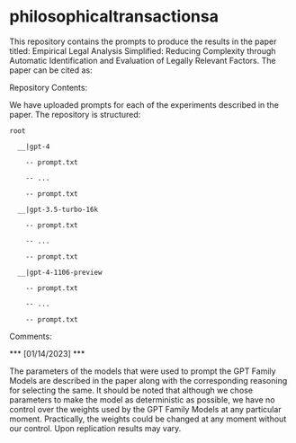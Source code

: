 # philosophicaltransactionsa
This repository contains the prompts to produce the results in the paper titled: Empirical Legal Analysis Simplified: Reducing Complexity through Automatic Identification and Evaluation of Legally Relevant Factors. The paper can be cited as: 




Repository Contents: 

We have uploaded prompts for each of the experiments described in the paper. The repository is structured: 

    root

      __|gpt-4
    
        -- prompt.txt
    
        -- ... 
        
        -- prompt.txt
      
      __|gpt-3.5-turbo-16k
      
        -- prompt.txt
        
        -- ... 
        
        -- prompt.txt
        
      __|gpt-4-1106-preview
      
        -- prompt.txt
        
        -- ... 
        
        -- prompt.txt


Comments: 


*** [01/14/2023] ***

The parameters of the models that were used to prompt the GPT Family Models are described in the paper along with the corresponding reasoning for selecting the same. It should be noted that although we chose parameters to make the model as deterministic as possible, we have no control over the weights used by the GPT Family Models at any particular moment. Practically, the weights could be changed at any moment without our control. Upon replication results may vary. 


